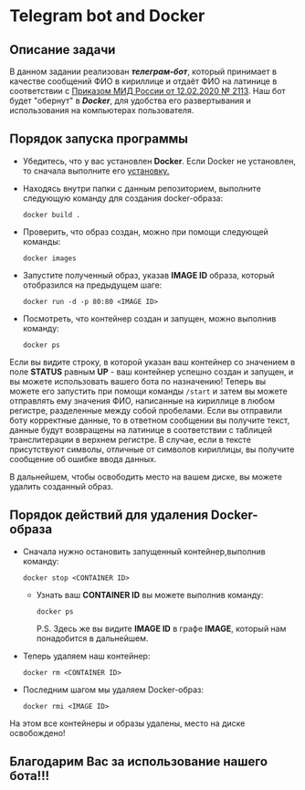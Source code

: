 # Telegram bot and Docker

## Описание задачи
В данном задании реализован **_телеграм-бот_**, который принимает в качестве сообщений ФИО в кириллице и отдаёт ФИО на латинице
в соответствии с [Приказом МИД России от 12.02.2020 № 2113](https://www.consultant.ru/document/cons_doc_LAW_360580/9eb761ae644ec1e283b3a50ef232330b924577cb/). Наш бот будет "обернут" в **_Docker_**, для удобства его развертывания и использования на компьютерах пользователя.  

## Порядок запуска программы
- Убедитесь, что у вас установлен **Docker**. Если Docker не установлен, то сначала выполните его [установку.](https://docs.docker.com/engine/install/)

- Находясь внутри папки с данным репозиторием, выполните следующую команду для создания docker-образа:

      docker build .

- Проверить, что образ создан, можно при помощи следующей команды:

      docker images

- Запустите полученный образ, указав **IMAGE ID** образа, который отобразился на предыдущем шаге:

      docker run -d -p 80:80 <IMAGE ID>

- Посмотреть, что контейнер создан и запущен, можно выполнив команду:

      docker ps

Если вы видите строку, в которой указан ваш контейнер со значением в поле **STATUS** равным **UP** - ваш контейнер успешно создан и запущен, и вы можете использовать вашего бота по назначению! Теперь вы можете его запустить при помощи команды `/start` и затем вы можете отправлять ему значения ФИО, написанные на кириллице в любом регистре, разделенные между собой пробелами. Если вы отправили боту корректные данные, то в ответном сообщении вы получите текст, данные будут возвращены на латинице в соответствии с таблицей транслитерации в верхнем регистре. В случае, если в тексте присутствуют символы, отличные от символов кириллицы, вы получите сообщение об ошибке ввода данных.



В дальнейшем, чтобы освободить место на вашем диске, вы можете удалить созданный образ.

## Порядок действий для удаления Docker-образа

- Сначала нужно остановить запущенный контейнер,выполнив команду:

      docker stop <CONTAINER ID>
    - Узнать ваш **CONTAINER ID** вы можете выполнив команду: 

          docker ps

        P.S. Здесь же вы видите **IMAGE ID** в графе **IMAGE**, который нам понадобится в дальнейшем.

- Теперь удаляем наш контейнер:

      docker rm <CONTAINER ID>

- Последним шагом мы удаляем Docker-образ:

      docker rmi <IMAGE ID>

На этом все контейнеры и образы удалены, место на диске освобождено!

    

## Благодарим Вас за использование нашего бота!!!
